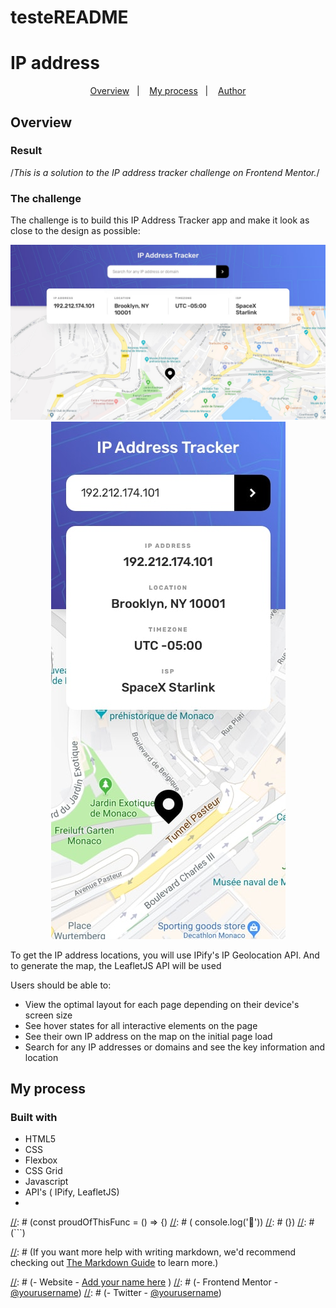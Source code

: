 # testeREADME
# IP address

<p align="center">
  <a href="#overview">Overview</a>&nbsp;&nbsp;&nbsp;|&nbsp;&nbsp;&nbsp;
  <a href="#my-process">My process</a>&nbsp;&nbsp;&nbsp;|&nbsp;&nbsp;&nbsp;
  <a href="#author">Author</a>
</p>

## Overview

### Result
/*This is a solution to the IP address tracker challenge on Frontend Mentor.*/

### The challenge

The challenge is to build this IP Address Tracker app and make it look as close to the design as possible:

<p align="center">
 <img src="desktop-design.jpg" alt="Application demo" />
 <img src="mobile-design.jpg" alt="Application demo" />
</p>

To get the IP address locations, you will use IPify's IP Geolocation API. And to generate the map, the LeafletJS API will be used

Users should be able to:

- View the optimal layout for each page depending on their device's screen size
- See hover states for all interactive elements on the page
- See their own IP address on the map on the initial page load
- Search for any IP addresses or domains and see the key information and location

## My process

### Built with

- HTML5
- CSS
- Flexbox
- CSS Grid
- Javascript
- API's ( IPify, LeafletJS)
- 
[//]: # (### What I learned)

[//]: # (Use this section to recap over some of your major learnings while working through this project. Writing these out and providing code samples of areas you want to highlight is a great way to reinforce your own knowledge.)

[//]: # (To see how you can add code snippets, see below:)

[//]: # (```html)
[//]: # (<h1>Some HTML code I'm proud of</h1>)
[//]: # (```)
[//]: # (```css)
[//]: # (.proud-of-this-css { )
[//]: # (  color: papayawhip; )
[//]: # (})
[//]: # (```)
[//]: # (```js)
[//]: # (const proudOfThisFunc = () => {)
[//]: # (  console.log('🎉'))
[//]: # (})
[//]: # (```)

[//]: # (If you want more help with writing markdown, we'd recommend checking out [The Markdown Guide](https://www.markdownguide.org/) to learn more.)


[//]: # ( ## Author)

[//]: # (- Website - [Add your name here](https://www.your-site.com) )
[//]: # (- Frontend Mentor - [@yourusername](https://www.frontendmentor.io/profile/yourusername))
[//]: # (- Twitter - [@yourusername](https://www.twitter.com/yourusername))

[//]: # (## Acknowledgments)

[//]: # (This is where you can give a hat tip to anyone who helped you out on this project. Perhaps you worked in a team or got some inspiration from someone else's solution. This is the perfect place to give them some credit.)


